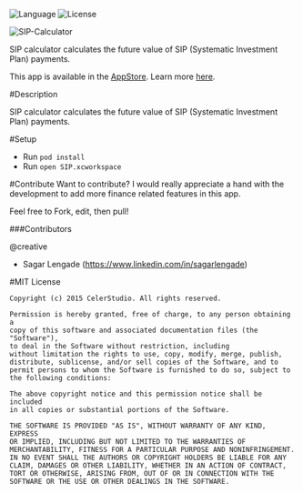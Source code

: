 ![Language](https://img.shields.io/badge/language-Swift%202-orange.svg)
![License](https://img.shields.io/github/license/JakeLin/SwiftWeather.svg?style=flat)

![SIP-Calculator](https://raw.githubusercontent.com/tirupati17/sip-calculator-swift/master/SIP/Resources/iphone_5s.png)

SIP calculator calculates the future value of SIP (Systematic Investment Plan) payments.

This app is available in the [AppStore](https://itunes.apple.com/us/app/sip-calculator/id1092822415?ls=1&mt=8). Learn more [here](http://www.celerstudio.com).

#Description

SIP calculator calculates the future value of SIP (Systematic Investment Plan) payments.

#Setup
* Run ```pod install```
* Run ```open SIP.xcworkspace```

#Contribute
Want to contribute? I would really appreciate a hand with the development to add more finance related features in this app.

Feel free to Fork, edit, then pull!

###Contributors

@creative
- Sagar Lengade (https://www.linkedin.com/in/sagarlengade)

#MIT License

	Copyright (c) 2015 CelerStudio. All rights reserved.

	Permission is hereby granted, free of charge, to any person obtaining a
	copy of this software and associated documentation files (the "Software"),
	to deal in the Software without restriction, including
	without limitation the rights to use, copy, modify, merge, publish,
	distribute, sublicense, and/or sell copies of the Software, and to
	permit persons to whom the Software is furnished to do so, subject to
	the following conditions:

	The above copyright notice and this permission notice shall be included
	in all copies or substantial portions of the Software.

	THE SOFTWARE IS PROVIDED "AS IS", WITHOUT WARRANTY OF ANY KIND, EXPRESS
	OR IMPLIED, INCLUDING BUT NOT LIMITED TO THE WARRANTIES OF
	MERCHANTABILITY, FITNESS FOR A PARTICULAR PURPOSE AND NONINFRINGEMENT.
	IN NO EVENT SHALL THE AUTHORS OR COPYRIGHT HOLDERS BE LIABLE FOR ANY
	CLAIM, DAMAGES OR OTHER LIABILITY, WHETHER IN AN ACTION OF CONTRACT,
	TORT OR OTHERWISE, ARISING FROM, OUT OF OR IN CONNECTION WITH THE
	SOFTWARE OR THE USE OR OTHER DEALINGS IN THE SOFTWARE.
	
